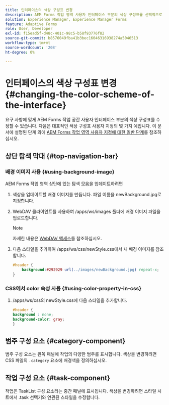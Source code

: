 ```yaml
---
title: 인터페이스의 색상 구성표 변경
description: AEM Forms 작업 영역 사용자 인터페이스 부분의 색상 구성표를 선택적으로 수정하는 방법입니다.
solution: Experience Manager, Experience Manager Forms
feature: Adaptive Forms
role: User, Developer
exl-id: f15ead5f-d48c-401c-98c5-b58f93776f82
source-git-commit: b8576049fba41b3bec16046316938274a5046513
workflow-type: tm+mt
source-wordcount: '208'
ht-degree: 0%

---
```


# 인터페이스의 색상 구성표 변경 {#changing-the-color-scheme-of-the-interface}

요구 사항에 맞게 AEM Forms 작업 공간 사용자 인터페이스 부분의 색상 구성표를 수정할 수 있습니다. 다음은 대표적인 색상 구성표 사용자 지정의 몇 가지 예입니다. 이 문서에 설명된 단계 외에 [AEM Forms 작업 영역 사용자 지정에 대한 일반 단계](/help/forms/using/generic-steps-html-workspace-customization.md)를 참조하십시오.

## 상단 탐색 막대 {#top-navigation-bar}

### 배경 이미지 사용 {#using-background-image}

AEM Forms 작업 영역 상단에 있는 탐색 모음을 업데이트하려면

1. 색상을 업데이트할 배경 이미지를 만듭니다. 파일 이름을 newBackground.jpg로 지정합니다.
1. WebDAV 클라이언트를 사용하여 /apps/ws/images 폴더에 배경 이미지 파일을 업로드합니다.

   >[!NOTE]
   >
   >자세한 내용은 [WebDAV 액세스](/help/sites-administering/webdav-access.md)를 참조하십시오.

1. 다음 스타일을 추가하여 /apps/ws/css/newStyle.css에서 새 배경 이미지를 참조합니다.

   ```css
   #header {
       background:#292929 url(../images/newBackground.jpg) repeat-x;
   }
   ```

### CSS에서 color 속성 사용 {#using-color-property-in-css}

1. /apps/ws/css의 newStyle.css에 다음 스타일을 추가합니다.

   ```css
   #header {
   background : none;
   background-color: gray;
   }
   ```

## 범주 구성 요소 {#category-component}

범주 구성 요소는 왼쪽 패널에 작업의 다양한 범주를 표시합니다. 색상을 변경하려면 CSS 파일의 `.category` 요소에 배경색을 정의하십시오.

## 작업 구성 요소 {#task-component}

작업은 TaskList 구성 요소라는 중간 패널에 표시됩니다. 색상을 변경하려면 스타일 시트에서 .task 선택기와 연관된 스타일을 수정합니다.
